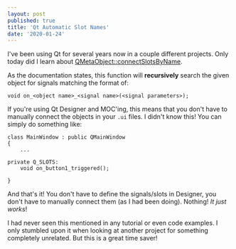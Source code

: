 ```yaml
---
layout: post
published: true
title: 'Qt Automatic Slot Names'
date: '2020-01-24'
---
```

I've been using Qt for several years now in a couple different projects. Only today did I learn about [QMetaObject::connectSlotsByName](https://doc.qt.io/qt-5/qmetaobject.html#connectSlotsByName). 

As the documentation states, this function will **recursively** search the given object for signals matching the format of:

```
void on_<object name>_<signal name>(<signal parameters>);
```

If you're using Qt Designer and MOC'ing, this means that you don't have to manually connect the objects in your `.ui` files. I didn't know this! You can simply do something like:

```
class MainWindow : public QMainWindow
{
    ...

private Q_SLOTS:
    void on_button1_triggered();

}
```

And that's it! You don't have to define the signals/slots in Designer, you don't have to manually connect them (as I had been doing). Nothing! *It just works*!

I had never seen this mentioned in any tutorial or even code examples. I only stumbled upon it when looking at another project for something completely unrelated. But this is a great time saver!